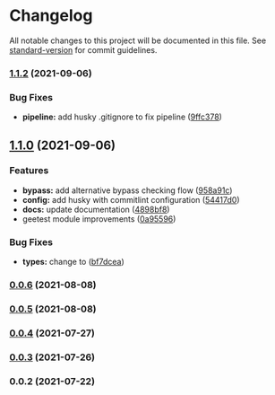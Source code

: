 # Changelog

All notable changes to this project will be documented in this file. See [standard-version](https://github.com/conventional-changelog/standard-version) for commit guidelines.

### [1.1.2](https://github.com/noctifer20/nestjs-geetest/compare/v1.1.0...v1.1.2) (2021-09-06)


### Bug Fixes

* **pipeline:** add husky .gitignore to fix pipeline ([9ffc378](https://github.com/noctifer20/nestjs-geetest/commit/9ffc3780d8d4eb225763b9b8cde25950200fb957))

## [1.1.0](https://github.com/noctifer20/nestjs-geetest/compare/v0.0.6...v1.1.0) (2021-09-06)


### Features

* **bypass:** add alternative bypass checking flow ([958a91c](https://github.com/noctifer20/nestjs-geetest/commit/958a91ce35ca9af9c57e5f8e72897787c9805364))
* **config:** add husky with commitlint configuration ([54417d0](https://github.com/noctifer20/nestjs-geetest/commit/54417d0fa082de71e169feb84e0cbe647f9a86fc))
* **docs:** update documentation ([4898bf8](https://github.com/noctifer20/nestjs-geetest/commit/4898bf8c7542bbd2f44909c2e9df74ffa939ec6c))
* geetest module improvements ([0a95596](https://github.com/noctifer20/nestjs-geetest/commit/0a955964766a8c86e33e0bb74f6266caa2fa08d0))


### Bug Fixes

* **types:** change  to ([bf7dcea](https://github.com/noctifer20/nestjs-geetest/commit/bf7dcea8a60d19cb29ddc0f0bff9aee5842190ff))

### [0.0.6](https://github.com/noctifer20/nestjs-geetest/compare/v0.0.5...v0.0.6) (2021-08-08)

### [0.0.5](https://github.com/noctifer20/nestjs-geetest/compare/v0.0.4...v0.0.5) (2021-08-08)

### [0.0.4](https://github.com/noctifer20/nestjs-geetest/compare/v0.0.3...v0.0.4) (2021-07-27)

### [0.0.3](https://github.com/noctifer20/nestjs-geetest/compare/v0.0.2...v0.0.3) (2021-07-26)

### 0.0.2 (2021-07-22)

